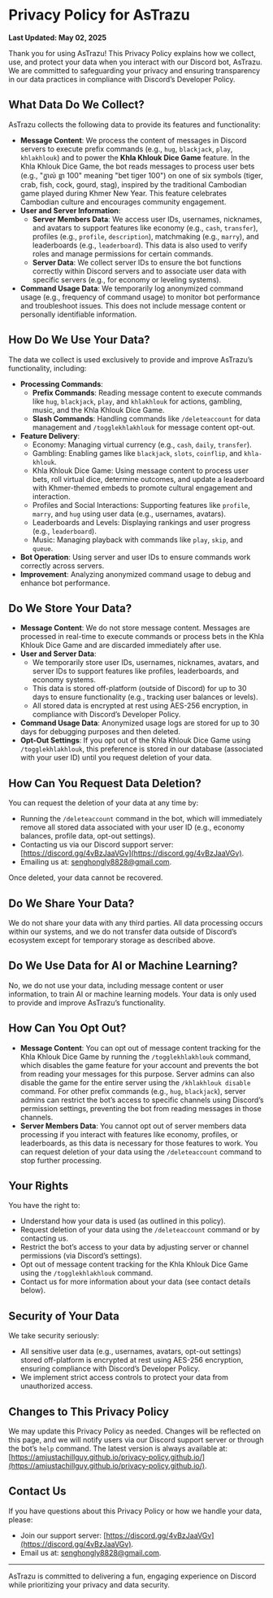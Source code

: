 # Privacy Policy for AsTrazu

**Last Updated: May 02, 2025**

Thank you for using AsTrazu! This Privacy Policy explains how we collect, use, and protect your data when you interact with our Discord bot, AsTrazu. We are committed to safeguarding your privacy and ensuring transparency in our data practices in compliance with Discord’s Developer Policy.

## What Data Do We Collect?

AsTrazu collects the following data to provide its features and functionality:

- **Message Content**: We process the content of messages in Discord servers to execute prefix commands (e.g., `hug`, `blackjack`, `play`, `khlakhlouk`) and to power the **Khla Khlouk Dice Game** feature. In the Khla Khlouk Dice Game, the bot reads messages to process user bets (e.g., "ភ្នាល់ ខ្លា 100" meaning "bet tiger 100") on one of six symbols (tiger, crab, fish, cock, gourd, stag), inspired by the traditional Cambodian game played during Khmer New Year. This feature celebrates Cambodian culture and encourages community engagement.
- **User and Server Information**:
  - **Server Members Data**: We access user IDs, usernames, nicknames, and avatars to support features like economy (e.g., `cash`, `transfer`), profiles (e.g., `profile`, `description`), matchmaking (e.g., `marry`), and leaderboards (e.g., `leaderboard`). This data is also used to verify roles and manage permissions for certain commands.
  - **Server Data**: We collect server IDs to ensure the bot functions correctly within Discord servers and to associate user data with specific servers (e.g., for economy or leveling systems).
- **Command Usage Data**: We temporarily log anonymized command usage (e.g., frequency of command usage) to monitor bot performance and troubleshoot issues. This does not include message content or personally identifiable information.

## How Do We Use Your Data?

The data we collect is used exclusively to provide and improve AsTrazu’s functionality, including:

- **Processing Commands**:
  - **Prefix Commands**: Reading message content to execute commands like `hug`, `blackjack`, `play`, and `khlakhlouk` for actions, gambling, music, and the Khla Khlouk Dice Game.
  - **Slash Commands**: Handling commands like `/deleteaccount` for data management and `/togglekhlakhlouk` for message content opt-out.
- **Feature Delivery**:
  - Economy: Managing virtual currency (e.g., `cash`, `daily`, `transfer`).
  - Gambling: Enabling games like `blackjack`, `slots`, `coinflip`, and `khla-khlouk`.
  - Khla Khlouk Dice Game: Using message content to process user bets, roll virtual dice, determine outcomes, and update a leaderboard with Khmer-themed embeds to promote cultural engagement and interaction.
  - Profiles and Social Interactions: Supporting features like `profile`, `marry`, and `hug` using user data (e.g., usernames, avatars).
  - Leaderboards and Levels: Displaying rankings and user progress (e.g., `leaderboard`).
  - Music: Managing playback with commands like `play`, `skip`, and `queue`.
- **Bot Operation**: Using server and user IDs to ensure commands work correctly across servers.
- **Improvement**: Analyzing anonymized command usage to debug and enhance bot performance.

## Do We Store Your Data?

- **Message Content**: We do not store message content. Messages are processed in real-time to execute commands or process bets in the Khla Khlouk Dice Game and are discarded immediately after use.
- **User and Server Data**:
  - We temporarily store user IDs, usernames, nicknames, avatars, and server IDs to support features like profiles, leaderboards, and economy systems.
  - This data is stored off-platform (outside of Discord) for up to 30 days to ensure functionality (e.g., tracking user balances or levels).
  - All stored data is encrypted at rest using AES-256 encryption, in compliance with Discord’s Developer Policy.
- **Command Usage Data**: Anonymized usage logs are stored for up to 30 days for debugging purposes and then deleted.
- **Opt-Out Settings**: If you opt out of the Khla Khlouk Dice Game using `/togglekhlakhlouk`, this preference is stored in our database (associated with your user ID) until you request deletion of your data.

## How Can You Request Data Deletion?

You can request the deletion of your data at any time by:

- Running the `/deleteaccount` command in the bot, which will immediately remove all stored data associated with your user ID (e.g., economy balances, profile data, opt-out settings).
- Contacting us via our Discord support server: [https://discord.gg/4vBzJaaVGv](https://discord.gg/4vBzJaaVGv).
- Emailing us at: [senghongly8828@gmail.com](mailto:senghongly8828@gmail.com).

Once deleted, your data cannot be recovered.

## Do We Share Your Data?

We do not share your data with any third parties. All data processing occurs within our systems, and we do not transfer data outside of Discord’s ecosystem except for temporary storage as described above.

## Do We Use Data for AI or Machine Learning?

No, we do not use your data, including message content or user information, to train AI or machine learning models. Your data is only used to provide and improve AsTrazu’s functionality.

## How Can You Opt Out?

- **Message Content**: You can opt out of message content tracking for the Khla Khlouk Dice Game by running the `/togglekhlakhlouk` command, which disables the game feature for your account and prevents the bot from reading your messages for this purpose. Server admins can also disable the game for the entire server using the `/khlakhlouk disable` command. For other prefix commands (e.g., `hug`, `blackjack`), server admins can restrict the bot’s access to specific channels using Discord’s permission settings, preventing the bot from reading messages in those channels.
- **Server Members Data**: You cannot opt out of server members data processing if you interact with features like economy, profiles, or leaderboards, as this data is necessary for those features to work. You can request deletion of your data using the `/deleteaccount` command to stop further processing.

## Your Rights

You have the right to:

- Understand how your data is used (as outlined in this policy).
- Request deletion of your data using the `/deleteaccount` command or by contacting us.
- Restrict the bot’s access to your data by adjusting server or channel permissions (via Discord’s settings).
- Opt out of message content tracking for the Khla Khlouk Dice Game using the `/togglekhlakhlouk` command.
- Contact us for more information about your data (see contact details below).

## Security of Your Data

We take security seriously:

- All sensitive user data (e.g., usernames, avatars, opt-out settings) stored off-platform is encrypted at rest using AES-256 encryption, ensuring compliance with Discord’s Developer Policy.
- We implement strict access controls to protect your data from unauthorized access.

## Changes to This Privacy Policy

We may update this Privacy Policy as needed. Changes will be reflected on this page, and we will notify users via our Discord support server or through the bot’s `help` command. The latest version is always available at: [https://amjustachillguy.github.io/privacy-policy.github.io/](https://amjustachillguy.github.io/privacy-policy.github.io/).

## Contact Us

If you have questions about this Privacy Policy or how we handle your data, please:

- Join our support server: [https://discord.gg/4vBzJaaVGv](https://discord.gg/4vBzJaaVGv).
- Email us at: [senghongly8828@gmail.com](mailto:senghongly8828@gmail.com).

---

AsTrazu is committed to delivering a fun, engaging experience on Discord while prioritizing your privacy and data security.
